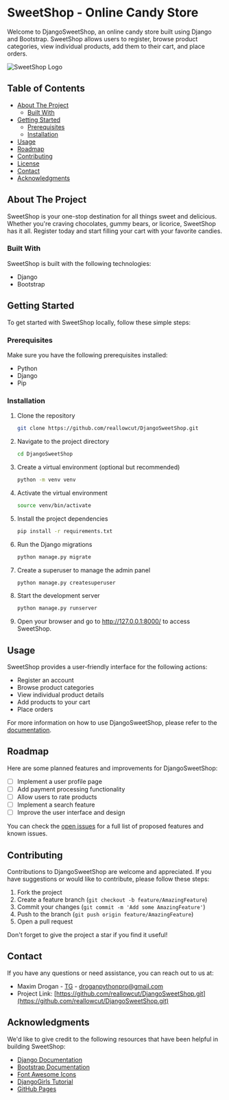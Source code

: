 # SweetShop - Online Candy Store

Welcome to DjangoSweetShop, an online candy store built using Django and Bootstrap. SweetShop allows users to register, browse product categories, view individual products, add them to their cart, and place orders.

![SweetShop Logo](C:\Users\dumnx\PycharmProjects\DjangoSweetShop\static\img\logo\sweet-shop-logo.jpg)

## Table of Contents
- [About The Project](#about-the-project)
  - [Built With](#built-with)
- [Getting Started](#getting-started)
  - [Prerequisites](#prerequisites)
  - [Installation](#installation)
- [Usage](#usage)
- [Roadmap](#roadmap)
- [Contributing](#contributing)
- [License](#license)
- [Contact](#contact)
- [Acknowledgments](#acknowledgments)

## About The Project

SweetShop is your one-stop destination for all things sweet and delicious. Whether you're craving chocolates, gummy bears, or licorice, SweetShop has it all. Register today and start filling your cart with your favorite candies.

### Built With

SweetShop is built with the following technologies:

- Django
- Bootstrap

## Getting Started

To get started with SweetShop locally, follow these simple steps:

### Prerequisites

Make sure you have the following prerequisites installed:

- Python
- Django
- Pip

### Installation

1. Clone the repository
   ```sh
   git clone https://github.com/reallowcut/DjangoSweetShop.git
2. Navigate to the project directory
   ```sh
   cd DjangoSweetShop
3. Create a virtual environment (optional but recommended)
   ```sh
   python -m venv venv
4. Activate the virtual environment
   ```sh
   source venv/bin/activate
5. Install the project dependencies
   ```sh
   pip install -r requirements.txt
6. Run the Django migrations
   ```sh
   python manage.py migrate
7. Create a superuser to manage the admin panel
   ```sh
   python manage.py createsuperuser
8. Start the development server
   ```sh
   python manage.py runserver
9. Open your browser and go to http://127.0.0.1:8000/ to access SweetShop.

## Usage

SweetShop provides a user-friendly interface for the following actions:

- Register an account
- Browse product categories
- View individual product details
- Add products to your cart
- Place orders

For more information on how to use DjangoSweetShop, please refer to the [documentation](https://example.com).

## Roadmap

Here are some planned features and improvements for DjangoSweetShop:

- [ ] Implement a user profile page
- [ ] Add payment processing functionality
- [ ] Allow users to rate products
- [ ] Implement a search feature
- [ ] Improve the user interface and design

You can check the [open issues](https://github.com/your_username/SweetShop/issues) for a full list of proposed features and known issues.

## Contributing

Contributions to DjangoSweetShop are welcome and appreciated. If you have suggestions or would like to contribute, please follow these steps:

1. Fork the project
2. Create a feature branch (`git checkout -b feature/AmazingFeature`)
3. Commit your changes (`git commit -m 'Add some AmazingFeature'`)
4. Push to the branch (`git push origin feature/AmazingFeature`)
5. Open a pull request

Don't forget to give the project a star if you find it useful!

## Contact

If you have any questions or need assistance, you can reach out to us at:

- Maxim Drogan - [TG](https://t.me/reallowcut) - droganpythonpro@gmail.com
- Project Link: [https://github.com/reallowcut/DjangoSweetShop.git](https://github.com/reallowcut/DjangoSweetShop.git)

## Acknowledgments

We'd like to give credit to the following resources that have been helpful in building SweetShop:

- [Django Documentation](https://docs.djangoproject.com/)
- [Bootstrap Documentation](https://getbootstrap.com/docs/)
- [Font Awesome Icons](https://fontawesome.com/icons)
- [DjangoGirls Tutorial](https://tutorial.djangogirls.org/)
- [GitHub Pages](https://pages.github.com/)
